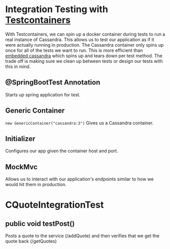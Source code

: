 # Integration Testing with [Testcontainers](https://www.testcontainers.org/)
With Testcontainers, we can spin up a docker container during tests to run a real instance of Cassandra. 
This allows us to test our application as if it were actually running in production.
The Cassandra container only spins up once for all of the tests we want to run. 
This is more efficient than [embedded cassandra](https://github.com/jsevellec/cassandra-unit) which spins up and tears down per test method.
The trade off is making sure we clean up between tests or design our tests with this in mind.

## @SpringBootTest Annotation
Starts up spring application for test.

## Generic Container
```new GenericContainer("cassandra:3")```
Gives us a Cassandra container.

## Initializer
Configures our app given the container host and port.

## MockMvc
Allows us to interact with our application's endpoints similar to how we would hit them in production.

# CQuoteIntegrationTest
## public void testPost()
Posts a quote to the service (/addQuote) and then verifies that we get the quote back (/getQuotes)
